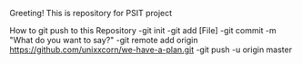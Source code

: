 Greeting! This is repository for PSIT project

How to git push to this Repository
-git init
-git add [File]
-git commit -m "What do you want to say?"
-git remote add origin https://github.com/unixxcorn/we-have-a-plan.git
-git push -u origin master